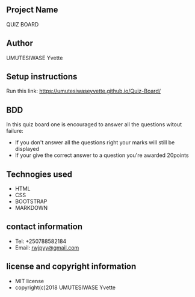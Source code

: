 ## Project Name
QUIZ BOARD
## Author
UMUTESIWASE Yvette
## Setup instructions
Run this link: https://umutesiwaseyvette.github.io/Quiz-Board/

## BDD

In this quiz board one is encouraged to answer all the questions witout failure:

* If you don't answer all the questions right your marks will still be displayed
* If your give the correct answer to a question you're awarded 20points

## Technogies used
* HTML
* CSS
* BOOTSTRAP
* MARKDOWN
## contact information
* Tel: +250788582184
* Email: rwjpyy@gmail.com
## license and copyright information
* MIT license
* copyright(c)2018 UMUTESIWASE Yvette